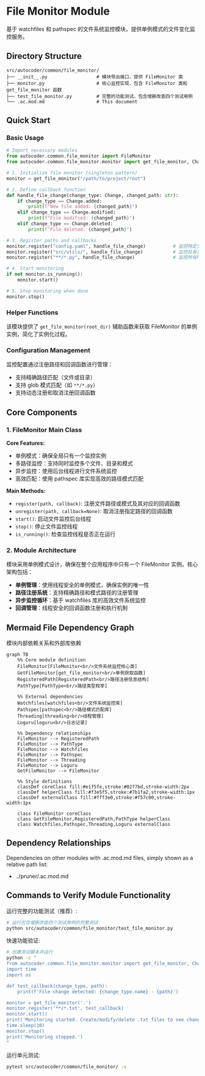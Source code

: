 # File Monitor Module

基于 watchfiles 和 pathspec 的文件系统监控模块，提供单例模式的文件变化监控服务。

## Directory Structure

```
src/autocoder/common/file_monitor/
├── __init__.py                  # 模块导出接口，提供 FileMonitor 类
├── monitor.py                   # 核心监控实现，包含 FileMonitor 类和 get_file_monitor 函数
├── test_file_monitor.py         # 完整的功能测试，包含增删改查四个测试用例
└── .ac.mod.md                   # This document
```

## Quick Start

### Basic Usage

```python
# Import necessary modules
from autocoder.common.file_monitor import FileMonitor
from autocoder.common.file_monitor.monitor import get_file_monitor, Change

# 1. Initialize file monitor (singleton pattern)
monitor = get_file_monitor("/path/to/project/root")

# 2. Define callback function
def handle_file_change(change_type: Change, changed_path: str):
    if change_type == Change.added:
        print(f"New file added: {changed_path}")
    elif change_type == Change.modified:
        print(f"File modified: {changed_path}")
    elif change_type == Change.deleted:
        print(f"File deleted: {changed_path}")

# 3. Register paths and callbacks
monitor.register("config.yaml", handle_file_change)          # 监控特定文件
monitor.register("src/utils/", handle_file_change)           # 监控目录及其内容
monitor.register("**/*.py", handle_file_change)              # 监控所有Python文件

# 4. Start monitoring
if not monitor.is_running():
    monitor.start()

# 5. Stop monitoring when done
monitor.stop()
```

### Helper Functions

该模块提供了 `get_file_monitor(root_dir)` 辅助函数来获取 FileMonitor 的单例实例，简化了实例化过程。

### Configuration Management

监控配置通过注册路径和回调函数进行管理：
- 支持精确路径匹配（文件或目录）
- 支持 glob 模式匹配（如 `**/*.py`）
- 支持动态注册和取消注册回调函数

## Core Components

### 1. FileMonitor Main Class
**Core Features:**
- 单例模式：确保全局只有一个监控实例
- 多路径监控：支持同时监控多个文件、目录和模式
- 异步监控：使用后台线程进行文件系统监控
- 高效匹配：使用 pathspec 库实现高效的路径模式匹配

**Main Methods:**
- `register(path, callback)`: 注册文件路径或模式及其对应的回调函数
- `unregister(path, callback=None)`: 取消注册指定路径的回调函数
- `start()`: 启动文件监控后台线程
- `stop()`: 停止文件监控线程
- `is_running()`: 检查监控线程是否正在运行

### 2. Module Architecture

模块采用单例模式设计，确保在整个应用程序中只有一个 FileMonitor 实例。核心架构包括：

- **单例管理**：使用线程安全的单例模式，确保实例的唯一性
- **路径注册系统**：支持精确路径和模式路径的注册管理
- **异步监控循环**：基于 watchfiles 库的高效文件系统监控
- **回调管理**：线程安全的回调函数注册和执行机制

## Mermaid File Dependency Graph
模块内部依赖关系和外部库依赖

```mermaid
graph TB
    %% Core module definition
    FileMonitor[FileMonitor<br/>文件系统监控核心类]
    GetFileMonitor[get_file_monitor<br/>单例获取函数]
    RegisteredPath[RegisteredPath<br/>路径注册信息结构]
    PathType[PathType<br/>路径类型枚举]
    
    %% External dependencies
    Watchfiles[watchfiles<br/>文件系统监控库]
    Pathspec[pathspec<br/>路径模式匹配库]
    Threading[threading<br/>线程管理]
    Loguru[loguru<br/>日志记录]
    
    %% Dependency relationships
    FileMonitor --> RegisteredPath
    FileMonitor --> PathType
    FileMonitor --> Watchfiles
    FileMonitor --> Pathspec
    FileMonitor --> Threading
    FileMonitor --> Loguru
    GetFileMonitor --> FileMonitor
    
    %% Style definitions
    classDef coreClass fill:#e1f5fe,stroke:#0277bd,stroke-width:2px
    classDef helperClass fill:#f3e5f5,stroke:#7b1fa2,stroke-width:1px
    classDef externalClass fill:#fff3e0,stroke:#f57c00,stroke-width:1px
    
    class FileMonitor coreClass
    class GetFileMonitor,RegisteredPath,PathType helperClass
    class Watchfiles,Pathspec,Threading,Loguru externalClass
```

## Dependency Relationships
Dependencies on other modules with .ac.mod.md files, simply shown as a relative path list:

- ../pruner/.ac.mod.md

## Commands to Verify Module Functionality

运行完整的功能测试（推荐）:

```bash
# 运行包含增删改查四个测试用例的完整测试
python src/autocoder/common/file_monitor/test_file_monitor.py
```

快速功能验证:

```bash
# 创建测试脚本并运行
python -c "
from autocoder.common.file_monitor.monitor import get_file_monitor, Change
import time
import os

def test_callback(change_type, path):
    print(f'File change detected: {change_type.name} - {path}')

monitor = get_file_monitor('.')
monitor.register('**/*.txt', test_callback)
monitor.start()
print('Monitoring started. Create/modify/delete .txt files to see changes.')
time.sleep(10)
monitor.stop()
print('Monitoring stopped.')
"
```

运行单元测试:

```bash
pytest src/autocoder/common/file_monitor/ -v
```
